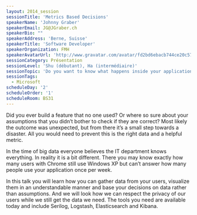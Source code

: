 ```yaml
---
layout: 2014_session
sessionTitle: 'Metrics Based Decisions'
speakerName: 'Johnny Graber'
speakerEmail: JG@JGraber.ch
speakerBio: ""
speakerAddress: 'Berne, Suisse'
speakerTitle: 'Software Developer'
speakerOrganization: FMH
speakerAvatarUrl: 'http://www.gravatar.com/avatar/fd2bd6ebacb744ce20c57a9e4cbb252d?size=200&default=mm'
sessionCategory: Présentation
sessionLevel: 'Shu (débutant), Ha (intermédiaire)'
sessionTopic: 'Do you want to know what happens inside your application?'
sessionTags:
  - Microsoft
scheduleDay: '2'
scheduleOrder: '1'
scheduleRoom: BS31
---
```


Did you ever build a feature that no one used? Or where so sure about your assumptions that you didn’t bother to check if they are correct? Most likely the outcome was unexpected, but from there it’s a small step towards a disaster. All you would need to prevent this is the right data and a helpful metric. 

In the time of big data everyone believes the IT department knows everything. In reality it is a bit different. There you may know exactly how many users with Chrome still use Windows XP but can’t answer how many people use your application once per week.

In this talk you will learn how you can gather data from your users, visualize them in an understandable manner and base your decisions on data rather than assumptions. And we will look how we can respect the privacy of our users while we still get the data we need. The tools you need are available today and include Serilog, Logstash, Elasticsearch and Kibana.

